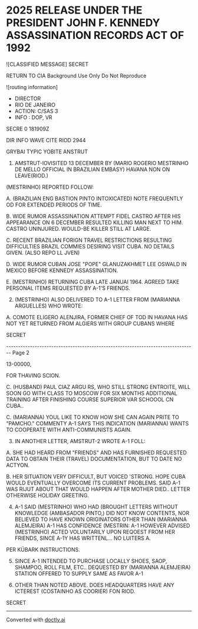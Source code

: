 # 2025 RELEASE UNDER THE PRESIDENT JOHN F. KENNEDY ASSASSINATION RECORDS ACT OF 1992

![CLASSIFIED MESSAGE]
SECRET

RETURN TO CIA
Background Use Only
Do Not Reproduce

![routing information]

*   DIRECTOR
*   RIO DE JANEIRO
*   ACTION: C/SAS 3
*   INFO : DOP, VR

SECRE 0 181909Z

DIR INFO WAVE CITE RIOD 2944

GRYBAI TYPIC YOBITE ANSTRUT

1. AMSTRUT-IOVISITED 13 DECEMBER BY (MARIO ROGERIO MESTRINHO DE MELLO OFFICIAL IN BRAZILIAN EMBASY) HAVANA NON ON LEAVE(RIOD.)

(MESTRINHO) REPORTED FOLLOW:

A. (BRAZILIAN ENG BASTION PINTO INTOXICATED) NOTE FREQUENTLY OD FOR EXTENDED PERIODS OF TIME.

B. WIDE RUMOR ASSASSINATION ATTEMPT FIDEL CASTRO AFTER HIS APPEARANCE ON 6 DECEMBER RESULTED KILLING MAN NEXT TO HIM. CASTRO UNINJURED. WOULD-BE KILLER STILL AT LARGE.

C. RECENT BRAZILIAN FORIGN TRAVEL RESTRICTIONS RESULTING DIFFICULTIES BRAZIL COMMIES DESIRING VISIT CUBA. NO DETAILS GIVEN. (ALSO REPO LL JVEN)

D. WIDE RUMOR CUBAN JOSE "POPE" GLANUZAKHMET LEE OSWALD IN MEXICO BEFORE KENNEDY ASSASSINATION.

E. (MESTRINHO) RETURNING CUBA LATE JANUAI 1964. AGREED TAKE PERSONAL ITEMS REQUESTED BY A-1'S FRIENDS.

2. (MESTRINHO) ALSO DELIVERED TO A-1 LETTER FROM (MARIANNA ARGUELLES) WHO WROTE:

A. COMOTE ELIGERO ALENJIRA, FORMER CHIEF OF TOD IN HAVANA HAS NOT YET RETURNED FROM ALGIERS WITH GROUP CUBANS WHERE

SECRET


-------------------------------------------------------------------------------- Page 2

13-00000,

FOR THAVING SCION.

C. (HUSBAND) PAUL CIAZ ARGU RS, WHO STILL STRONG ENTROITE,
WILL SOON GO WITH CLASS TO MOSCOW FOR SIX MONTHS ADDITIONAL TRAINING
AFTER FINISHING COURSE SUPERIOR VAR SCHOOOL CN CUBA..

C. (MARIANNA) YOUL LIKE TO KNOW HOW SHE CAN AGAIN PRITE TO
"PAMCHO." COMMENTY A-1 SAYS THIS INDICATION (MARIANNA) WANTS TO
COOPERATE WITH ANTI-COMMUNISTS AGAIN.

3. IN ANOTHER LETTER, AMSTRUT-2 WROTE A-1 FOLL:

A. SHE HAD HEARD FROM "FRIENDS" AND HAS FURNISHED REQUESTED
DATA TO OBTAIN THEIR (TRAVEL) DOCUMENTATION, BUT TO DATE NO ACTYON.

B. HER SITUATION VERY DIFFICULT, BUT VOICED 'STRONG. HOPE
CUBA WOULD EVENTUALLY OVERCOME ITS CURRENT PROBLEMS. SAID A-1
WAS RIJUT ABOUT THAT WOULD HAPPEN AFTER MOTHER DIED.. LETTER
OTHERWISE HOLIDAY GREETING.

4. A-1 SAID (MESTRINHO) WHO HAD (BROUGHT LETTERS WITHOUT KNOWLEDGE
   (AMBASADOR PINTO,) DID NOT KNOW CONTENTS, NOR BELIEVED TO HAVE KNOWN
   ORIGINATORS OTHER THAN (MARIANNA ALEMJEIRA) A-1 HAS CONFIDENCE (MESTRIN:
   A-1 HOWEVER ADVISED (MESTRINHO) ACTED VOLUNTARILY UPON REQOEST FROM HER FRIENDS, SINCE A-1Y HAS WRITTENL... NO LUITERS A.

PER KÜBARK INSTRUCTIONS.

5. SINCE A-1 INTENDED TO PURCHASE LOCALLY SHOES, SAOP, SHAMPOO,
   ROLL FILM, ETC.. DEQUESTED BY (MARIANNA ALEMJEIRA) STATION OFFERED TO
   SUPPLY SAME AS FAVOR A-1

6. OTHER THAN NOTED ABOVE. DOES HEADQUARTERS HAVE ANY ICTEREST
   (COSTAINHO AS COORIER) FON RIOD.

SECRET


---
Converted with [doctly.ai](https://doctly.ai)